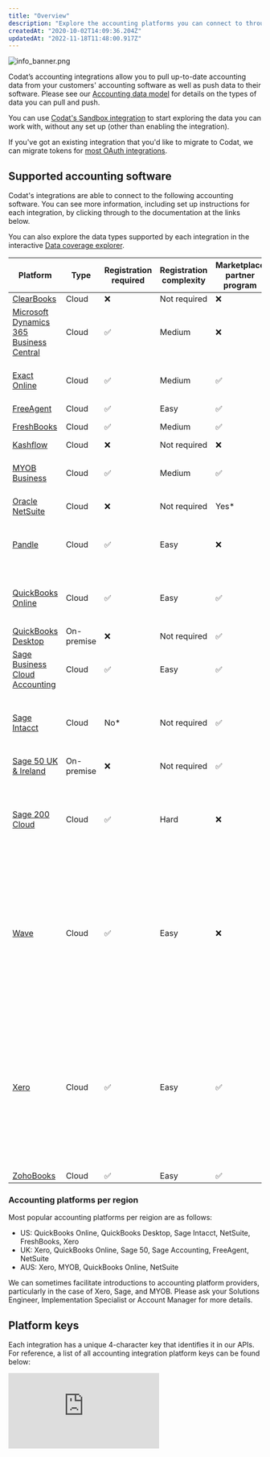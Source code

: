 ```yaml
---
title: "Overview"
description: "Explore the accounting platforms you can connect to through our Accounting API."
createdAt: "2020-10-02T14:09:36.204Z"
updatedAt: "2022-11-18T11:48:00.917Z"
---
```


<Head>
  <meta
    property="og:image"
    content="/img/old/2b27c1b-info_banner.png"
  />
</Head>

![](/img/old/2b27c1b-info_banner.png "info_banner.png")

Codat’s accounting integrations allow you to pull up-to-date accounting data from your customers' accounting software as well as push data to their software. Please see our [Accounting data model](/data-model/accounting/) for details on the types of data you can pull and push.

You can use [Codat's Sandbox integration](/integrations/accounting/sandbox/accounting-sandbox) to start exploring the data you can work with, without any set up (other than enabling the integration).

If you've got an existing integration that you'd like to migrate to Codat, we can migrate tokens for [most OAuth integrations](/get-started/migration).

## Supported accounting software

Codat's integrations are able to connect to the following accounting software. You can see more information, including set up instructions for each integration, by clicking through to the documentation at the links below.

You can also explore the data types supported by each integration in the interactive <a className="external" href="https://knowledge.codat.io/supported-features/accounting" target="_blank">Data coverage explorer</a>.

| Platform                                                                                                                             | Type       | Registration required | Registration complexity | Marketplace partner program | Connection restrictions | Additional information                                                                                                                                                                                                                                                                                                                                    |
|--------------------------------------------------------------------------------------------------------------------------------------|------------|-----------------------|-------------------------|-----------------------------|-------------------------|-----------------------------------------------------------------------------------------------------------------------------------------------------------------------------------------------------------------------------------------------------------------------------------------------------------------------------------------------------------|
| [ClearBooks](/integrations/accounting/clearbooks/accounting-clearbooks)                                                              | Cloud      | ❌                    | Not required            | ❌                          | ❌                      |                                                                                                                                                                                                                                                                                                                                                           |
| [Microsoft Dynamics 365 Business Central](/integrations/accounting/dynamics365businesscentral/accounting-dynamics365businesscentral) | Cloud      | ✅                   | Medium                  | ❌                          | ❌                      | You must have a Microsoft Azure account to register.                                                                                                                                                                                                                                                                                                      |
| [Exact Online](/integrations/accounting/exact-online/accounting-exact-online)                                                        | Cloud      | ✅                   | Medium                  | ✅                         | ❌                      | You must request permission to connect companies in production.                                                                                                                                                                                                                                                                                           |
| [FreeAgent](/integrations/accounting/freeagent/accounting-freeagent)                                                                 | Cloud      | ✅                   | Easy                    | ✅                         | ❌                      |                                                                                                                                                                                                                                                                                                                                                           |
| [FreshBooks](/integrations/accounting/freshbooks/accounting-freshbooks)                                                              | Cloud      | ✅                   | Medium                  | ✅                         | ❌                      | [Scopes](/integrations/accounting/freshbooks/accounting-freshbooks#freshbooks-application-scopes) are now required for all apps.                                                                                                                                                                                                                          |
| [Kashflow](/integrations/accounting/kashflow/accounting-kashflow)                                                                    | Cloud      | ❌                    | Not required            | ❌                          | ❌                      |                                                                                                                                                                                                                                                                                                                                                           |
| [MYOB Business](/integrations/accounting/myob/accounting-myob)                                                                       | Cloud      | ✅                   | Medium                  | ✅                         | ❌                      | New partners are approved manually within 72 hours after registration.                                                                                                                                                                                                                                                                                    |
| [Oracle NetSuite](/integrations/accounting/netsuite/accounting-netsuite)                                                             | Cloud      | ❌                    | Not required            | Yes*                        | ❌                      | * Rarely open to new joiners                                                                                                                                                                                                                                                                                                                              |
| [Pandle](/integrations/accounting/pandle/accounting-pandle)                                                                          | Cloud      | ✅                   | Easy                    | ❌                          | ❌                      | Online app registrations are not supported and must be sent to support@pandle.com                                                                                                                                                                                                                                                                         |
| [QuickBooks Online](/integrations/accounting/quickbooksonline/accounting-quickbooksonline)                                           | Cloud      | ✅                   | Easy                    | ✅                         | ❌                      | You must complete a security questionnaire to access production data.                                                                                                                                                                                                                                                                                     |
| [QuickBooks Desktop](/integrations/accounting/quickbooksdesktop/accounting-quickbooksdesktop)                                        | On-premise | ❌                    | Not required            | ✅                         | ❌                      |                                                                                                                                                                                                                                                                                                                                                           |
| [Sage Business Cloud Accounting](/integrations/accounting/sagebusinesscloud/accounting-sagebusinesscloud)                            | Cloud      | ✅                   | Easy                    | ✅                         | ❌                      |                                                                                                                                                                                                                                                                                                                                                           |
| [Sage Intacct](/integrations/accounting/sage-intacct/accounting-sage-intacct)                                                        | Cloud      | No*                   | Not required            | ✅                         | ✅                     | * You can request Codat's marketplace credentials to avoid registration by emailing solutions@codat.io                                                                                                                                                                                                                                                    |
| [Sage 50 UK & Ireland](/integrations/accounting/sage50/accounting-sage50)                                                            | On-premise | ❌                    | Not required            | ✅                         | ❌                      |                                                                                                                                                                                                                                                                                                                                                           |
| [Sage 200 Cloud](/integrations/accounting/sage200/accounting-sage200)                                                                | Cloud      | ✅                   | Hard                    | ❌                          | ❌                      | New partners are approved manually within several days after registration. Contact your solutions engineer in case of complications.                                                                                                                                                                                                                      |
| [Wave](/integrations/accounting/wave/accounting-wave)                                                                                | Cloud      | ✅                   | Easy                    | ❌                          | ❌                      | Registrations completed before July 2022 need to request partner status via wave@codat.io to access profit & loss and balance sheet report. The reports are enabled by default for registrations completed after July 2022.                                                                                                                               |
| [Xero](/integrations/accounting/xero/accounting-xero)                                                                                | Cloud      | ✅                   | Easy                    | ✅                         | ✅                     | You must certify your integration and [partner with Xero](/integrations/accounting/xero/xero-app-partner-program) to connect more than 25 companies. This involves extra technical requirements and, in some cases, additional charges.<br/>Use cases such as financial brokering, insurance, FX hending, and lending (in some regions) are not permitted. |
| [ZohoBooks](/integrations/accounting/zoho-books/accounting-zoho-books)                                                               | Cloud      | ✅                   | Easy                    | ✅                         | ❌                      |                                                                                                                                                                                                                                                                                                                                                          |

### Accounting platforms per region

Most popular accounting platforms per reigion are as follows: 

- US: QuickBooks Online, QuickBooks Desktop, Sage Intacct, NetSuite, FreshBooks, Xero
- UK: Xero, QuickBooks Online, Sage 50, Sage Accounting, FreeAgent, NetSuite
- AUS: Xero, MYOB, QuickBooks Online, NetSuite

We can sometimes facilitate introductions to accounting platform providers, particularly in the case of Xero, Sage, and MYOB. Please ask your Solutions Engineer, Implementation Specialist or Account Manager for more details.

## Platform keys

Each integration has a unique 4-character key that identifies it in our APIs. For reference, a list of all accounting integration platform keys can be found below:

<iframe
  src="https://knowledge.codat.io/embeds/integrations/platform-keys?integrationType=Accounting"
  frameborder="0"
  style={{ top: 0, left: 0, background: "white", borderRadius: "4px", overflow: "hidden", width: "100%", height: "1105px" }}
></iframe>
